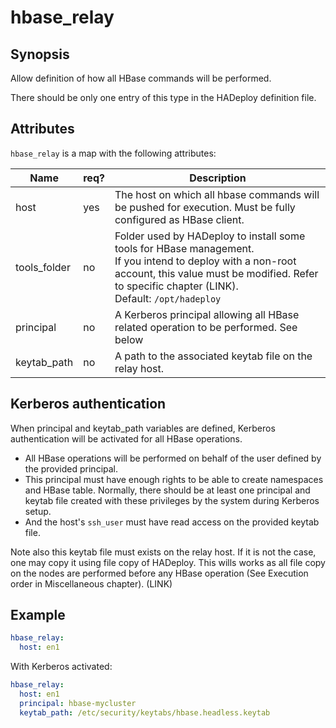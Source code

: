 # hbase_relay

## Synopsis

Allow definition of how all HBase commands will be performed.

There should be only one entry of this type in the HADeploy definition file.

## Attributes

`hbase_relay` is a map with the following attributes:

Name | req? |	Description
--- | --- | ---
host|yes|The host on which all hbase commands will be pushed for execution. Must be fully configured as HBase client.
tools_folder|no|Folder used by HADeploy to install some tools for HBase management.<br>If you intend to deploy with a non-root account, this value must be modified. Refer to specific chapter (LINK).<br>Default: `/opt/hadeploy`
principal|no|A Kerberos principal allowing all HBase related operation to be performed. See below
keytab_path|no|A path to the associated keytab file on the relay host.

## Kerberos authentication

When principal and keytab_path variables are defined, Kerberos authentication will be activated for all HBase operations.
 
* All HBase operations will be performed on behalf of the user defined by the provided principal. 
* This principal must have enough rights to be able to create namespaces and HBase table. Normally, there should be at least one principal and keytab file created with these privileges by the system during Kerberos setup.
* And the host's `ssh_user` must have read access on the provided keytab file.

Note also this keytab file must exists on the relay host. If it is not the case, one may copy it using file copy of HADeploy. This wills works as all file copy on the nodes are performed before any HBase operation (See Execution order in Miscellaneous chapter). (LINK)

## Example
```yaml
hbase_relay:
  host: en1
```
With Kerberos activated:
```yaml
hbase_relay:
  host: en1
  principal: hbase-mycluster
  keytab_path: /etc/security/keytabs/hbase.headless.keytab
  
  
```
